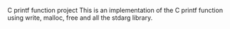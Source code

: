 C printf function project
This is an implementation of the C printf function using write, malloc, free and all the stdarg library.